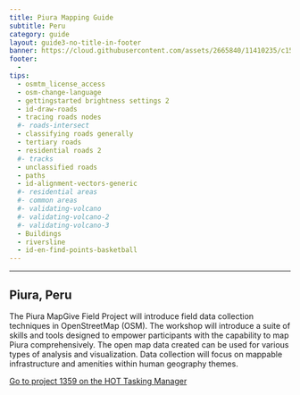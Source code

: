 ```yaml
---
title: Piura Mapping Guide
subtitle: Peru
category: guide
layout: guide3-no-title-in-footer
banner: https://cloud.githubusercontent.com/assets/2665840/11410235/c150b598-9393-11e5-937a-eeb5e9765d94.jpg
footer: 
  - 
tips:
  - osmtm_license_access
  - osm-change-language
  - gettingstarted brightness settings 2
  - id-draw-roads
  - tracing roads nodes
  #- roads-intersect
  - classifying roads generally
  - tertiary roads
  - residential roads 2
  #- tracks
  - unclassified roads
  - paths
  - id-alignment-vectors-generic
  #- residential areas
  #- common areas
  #- validating-volcano
  #- validating-volcano-2
  #- validating-volcano-3
  - Buildings
  - riversline
  - id-en-find-points-basketball
---
```


<div id="test" class="col-lg-5 col-sm-6">
<hr class="section-heading-spacer">
<div class="clearfix"></div>


<h2 class="section-heading">Piura, Peru</h2>

 <p>The Piura MapGive Field Project will introduce field data collection techniques in OpenStreetMap (OSM). The workshop will introduce a suite of skills and tools designed to empower participants with the capability to map Piura comprehensively. The open map data created can be used for various types of analysis and visualization. Data collection will focus on mappable infrastructure and amenities within human geography themes.
  </p>

<p>
  <a href="https://tasks.hotosm.org/project/1369"> Go to project 1359 on the HOT Tasking Manager</a>
</p>
